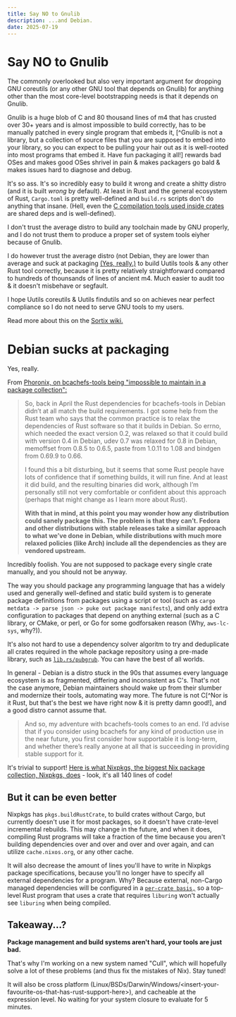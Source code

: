 ```yaml
---
title: Say NO to Gnulib
description: ...and Debian.
date: 2025-07-19
---
```


# Say NO to Gnulib

The commonly overlooked but also very important argument for dropping GNU
coreutils (or any other GNU tool that depends on Gnulib) for anything other than
the most core-level bootstrapping needs is that it depends on Gnulib.

Gnulib is a huge blob of C and 80 thousand lines of m4 that has crusted over 30+
years and is almost impossible to build correctly, has to be manually patched in
every single program that embeds it, [^Gnulib is not a library, but a collection
of source files that you are supposed to embed into your library, so you can
expect to be pulling your hair out as it is well-rooted into most programs that
embed it. Have fun packaging it all!] rewards bad OSes and makes good OSes
shrivel in pain & makes packagers go bald & makes issues hard to diagnose and
debug.

It's so ass. It's so incredibly easy to build it wrong and create a shitty
distro (and it is built _wrong_ by default). At least in Rust and the general
ecosystem of Rust, `Cargo.toml` is pretty well-defined and `build.rs` scripts
don't do anything that insane. (Hell, even the
[C compilation tools used inside crates](https://lib.rs/cc) are shared deps and
is well-defined).

I don't trust the average distro to build any toolchain made by GNU properly,
and I do not trust them to produce a proper set of system tools eiyher because
of Gnulib.

I do however trust the average distro (not Debian, they are lower than average
and suck at packaging [(Yes, really.)](#debian-sucks-at-packaging) to build
Uutils tools & any other Rust tool correctly, because it is pretty relatively
straightforward compared to hundreds of thounsands of lines of ancient m4. Much
easier to audit too & it doesn't misbehave or segfault.

I hope Uutils coreutils & Uutils findutils and so on achieves near perfect
compliance so I do not need to serve GNU tools to my users.

Read more about this on the
[Sortix wiki.](https://gitlab.com/sortix/sortix/-/wikis/Gnulib)

# Debian sucks at packaging

Yes, really.

From
[Phoronix, on bcachefs-tools being "impossible to maintain in a package collection":](https://www.phoronix.com/news/Debian-Orphans-Bcachefs-Tools)

> So, back in April the Rust dependencies for bcachefs-tools in Debian didn’t at
> all match the build requirements. I got some help from the Rust team who says
> that the common practice is to relax the dependencies of Rust software so that
> it builds in Debian. So errno, which needed the exact version 0.2, was relaxed
> so that it could build with version 0.4 in Debian, udev 0.7 was relaxed for
> 0.8 in Debian, memoffset from 0.8.5 to 0.6.5, paste from 1.0.11 to 1.08 and
> bindgen from 0.69.9 to 0.66.
>
> I found this a bit disturbing, but it seems that some Rust people have lots of
> confidence that if something builds, it will run fine. And at least it did
> build, and the resulting binaries did work, although I’m personally still not
> very comfortable or confident about this approach (perhaps that might change
> as I learn more about Rust).
>
> **With that in mind, at this point you may wonder how any distribution could
> sanely package this. The problem is that they can’t. Fedora and other
> distributions with stable releases take a similar approach to what we’ve done
> in Debian, while distributions with much more relaxed policies (like Arch)
> include all the dependencies as they are vendored upstream.**

Incredibly foolish. You are not supposed to package every single crate manually,
and you should not be anyway.

The way you should package any programming language that has a widely used and
generally well-defined and static build system is to generate package
definitions from packages using a script or tool (such as
`cargo metdata -> parse json -> puke out package manifests`), and only add extra
configuration to packages that depend on anything external (such as a C library,
or CMake, or perl, or Go for some godforsaken reason (Why, `aws-lc-sys`, why?)).

It's also not hard to use a dependency solver algoritm to try and deduplicate
all crates required in the whole package repository using a pre-made library,
such as [`lib.rs/pubgrub`](https://lib.rs/crates/pubgrub). You can have the best
of all worlds.

In general - Debian is a distro stuck in the 90s that assumes every language
ecosystem is as fragmented, differing and inconsistent as C's. That's not the
case anymore, Debian maintainers should wake up from their slumber and modernize
their tools, automating way more. The future is not C[^Nor is it Rust, but
that's the best we have right now & it is pretty damn good!], and a good distro
cannot assume that.

> And so, my adventure with bcachefs-tools comes to an end. I’d advise that if
> you consider using bcachefs for any kind of production use in the near future,
> you first consider how supportable it is long-term, and whether there’s really
> anyone at all that is succeeding in providing stable support for it.

It's trivial to support!
[Here is what Nixpkgs, the biggest Nix package
collection, Nixpkgs, does](^https://github.com/NixOS/nixpkgs/blob/6e987485eb2c77e5dcc5af4e3c70843711ef9251/pkgs/by-name/bc/bcachefs-tools/package.nix) -
look, it's all 140 lines of code!

## But it can be even better

Nixpkgs has `pkgs.buildRustCrate`, to build crates without Cargo, but currently
doesn't use it for most packages, so it doesn't have crate-level incremental
rebuilds. This may change in the future, and when it does, compiling Rust
programs will take a fraction of the time because you aren't building
dependencies over and over and over and over again, and can utilize
`cache.nixos.org`, or any other cache.

It will also decrease the amount of lines you'll have to write in Nixpkgs
package specifications, because you'll no longer have to specify all external
dependencies for a program. Why? Because external, non-Cargo managed
dependencies will be configured in a
[`per-crate basis,`](https://github.com/NixOS/nixpkgs/blob/f101cc2c243f0f3869f9a214d71b736c66b5317a/pkgs/build-support/rust/default-crate-overrides.nix)
so a top-level Rust program that uses a crate that requires `liburing` won't
actually see `liburing` when being compiled.

## Takeaway...?

**Package management and build systems aren't hard, your tools are just bad.**

That's why I'm working on a new system named "Cull", which will hopefully solve
a lot of these problems (and thus fix the mistakes of Nix). Stay tuned!

It will also be cross platform
(Linux/BSDs/Darwin/Windows/\<insert-your-favourite-os-that-has-rust-support-here>),
and cacheable at the expression level. No waiting for your system closure to
evaluate for 5 minutes.
